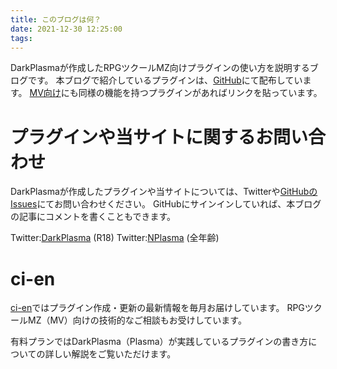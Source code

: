 ```yaml
---
title: このブログは何？
date: 2021-12-30 12:25:00
tags:
---
```


DarkPlasmaが作成したRPGツクールMZ向けプラグインの使い方を説明するブログです。
本ブログで紹介しているプラグインは、[GitHub](https://github.com/elleonard/DarkPlasma-MZ-Plugins/tree/release)にて配布しています。
[MV向け](https://github.com/elleonard/DarkPlasma-MV-Plugins/tree/release)にも同様の機能を持つプラグインがあればリンクを貼っています。

# プラグインや当サイトに関するお問い合わせ

DarkPlasmaが作成したプラグインや当サイトについては、Twitterや[GitHubのIssues](https://github.com/elleonard/DarkPlasma-MZ-Plugins/issues)にてお問い合わせください。
GitHubにサインインしていれば、本ブログの記事にコメントを書くこともできます。

Twitter:[DarkPlasma](https://twitter.com/plasma_dark) (R18)
Twitter:[NPlasma](https://twitter.com/elleonard_f) (全年齢)

# ci-en

[ci-en](https://ci-en.net/creator/15997)ではプラグイン作成・更新の最新情報を毎月お届けしています。
RPGツクールMZ（MV）向けの技術的なご相談もお受けしています。

有料プランではDarkPlasma（Plasma）が実践しているプラグインの書き方についての詳しい解説をご覧いただけます。
